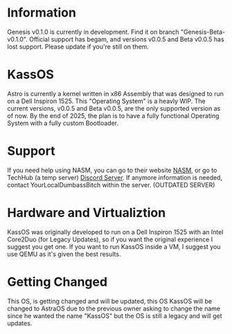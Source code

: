 # Information

Genesis v0.1.0 is currently in development. Find it on branch "Genesis-Beta-v0.1.0". Official support has begam, and versions v0.0.5 and Beta v0.0.5 has lost support. Please update if you're still on them.

# KassOS

Astro is currently a kernel written in x86 Assembly that was designed to run on a Dell Inspiron 1525. This "Operating System" is a heavly WIP. The current versions, v0.0.5 and Beta v0.0.5, are the only supported version as of now.  By the end of 2025, the plan is to have a fully functional Operating System with a fully custom Bootloader. 

# Support

 If you need help using NASM, you can go to their website [NASM](https://www.nasm.us), or go to TechHub (a temp server) [Discord Server](https://discord.gg/XP7JxVBHA2). If anymore information is needed, contact YourLocalDumbassBitch within the server. (OUTDATED SERVER)

# Hardware and Virtualiztion 

KassOS was originally developed to run on a Dell Inspiron 1525 with an Intel Core2Duo (for Legacy Updates), so if you want the original experience I suggest you get one. If you want to run KassOS inside a VM, I suggest you use QEMU as it's given the best results.

# Getting Changed 

This OS, is getting changed and will be updated, this OS KassOS will be changed to AstraOS due to the previous owner asking to change the name since he wanted the name "KassOS" but the OS is still a legacy and will get updates.
